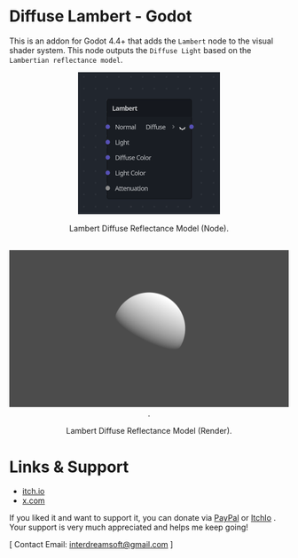 # Diffuse Lambert - Godot
This is an addon for Godot 4.4+ that adds the `Lambert` node to the visual shader system. This node outputs the `Diffuse Light` based on the `Lambertian reflectance model`.

<div align="center">
  
![LambertNode](https://github.com/ElSuicio/Diffuse-Lambert-Godot/blob/69f2941c6b1b2ff165162f8b36cae8e91660228b/LambertNode.png)

</div>

<div align="center"> Lambert Diffuse Reflectance Model (Node). </div>

<br>

<div align="center">

![LambertRender](https://github.com/ElSuicio/Diffuse-Lambert-Godot/blob/aa8fad7025bdbc1b1392ade3e478faa9812acf49/render/1920x1080/Lambert.png).

</div>

<div align="center"> Lambert Diffuse Reflectance Model (Render). </div>

# Links & Support
- [itch.io](https://interdreamsoft.itch.io/)
- [x.com](https://x.com/ElSuicio)

If you liked it and want to support it, you can donate via [PayPal](https://www.paypal.com/donate/?hosted_button_id=NRD94T2N7XZ6J) or [ItchIo](https://interdreamsoft.itch.io/lambert-light-model) . Your support is very much appreciated and helps me keep going!


[ Contact Email: interdreamsoft@gmail.com ]
